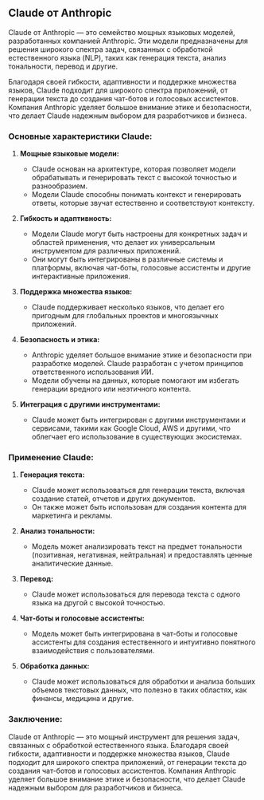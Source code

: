 ## Claude от Anthropic

Claude от Anthropic — это семейство мощных языковых моделей, разработанных компанией Anthropic. Эти модели предназначены для решения широкого спектра задач, связанных с обработкой естественного языка (NLP), таких как генерация текста, анализ тональности, перевод и другие.

Благодаря своей гибкости, адаптивности и поддержке множества языков, Claude подходит для широкого спектра приложений, от генерации текста до создания чат-ботов и голосовых ассистентов. Компания Anthropic уделяет большое внимание этике и безопасности, что делает Claude надежным выбором для разработчиков и бизнеса.

### Основные характеристики Claude:

1.  **Мощные языковые модели:**

    *   Claude основан на архитектуре, которая позволяет модели обрабатывать и генерировать текст с высокой точностью и разнообразием.
    *   Модели Claude способны понимать контекст и генерировать ответы, которые звучат естественно и соответствуют контексту.

2.  **Гибкость и адаптивность:**

    *   Модели Claude могут быть настроены для конкретных задач и областей применения, что делает их универсальным инструментом для различных приложений.
    *   Они могут быть интегрированы в различные системы и платформы, включая чат-боты, голосовые ассистенты и другие интерактивные приложения.

3.  **Поддержка множества языков:**

    *   Claude поддерживает несколько языков, что делает его пригодным для глобальных проектов и многоязычных приложений.

4.  **Безопасность и этика:**

    *   Anthropic уделяет большое внимание этике и безопасности при разработке моделей. Claude разработан с учетом принципов ответственного использования ИИ.
    *   Модели обучены на данных, которые помогают им избегать генерации вредного или неэтичного контента.

5.  **Интеграция с другими инструментами:**

    *   Claude может быть интегрирован с другими инструментами и сервисами, такими как Google Cloud, AWS и другими, что облегчает его использование в существующих экосистемах.

### Применение Claude:

1.  **Генерация текста:**

    *   Claude может использоваться для генерации текста, включая создание статей, отчетов и других документов.
    *   Он также может быть использован для создания контента для маркетинга и рекламы.

2.  **Анализ тональности:**

    *   Модель может анализировать текст на предмет тональности (позитивная, негативная, нейтральная) и предоставлять ценные аналитические данные.

3.  **Перевод:**

    *   Claude может использоваться для перевода текста с одного языка на другой с высокой точностью.

4.  **Чат-боты и голосовые ассистенты:**

    *   Модель может быть интегрирована в чат-боты и голосовые ассистенты для создания естественного и интуитивно понятного взаимодействия с пользователями.

5.  **Обработка данных:**

    *   Claude может использоваться для обработки и анализа больших объемов текстовых данных, что полезно в таких областях, как финансы, медицина и другие.

### Заключение:

Claude от Anthropic — это мощный инструмент для решения задач, связанных с обработкой естественного языка. Благодаря своей гибкости, адаптивности и поддержке множества языков, Claude подходит для широкого спектра приложений, от генерации текста до создания чат-ботов и голосовых ассистентов. Компания Anthropic уделяет большое внимание этике и безопасности, что делает Claude надежным выбором для разработчиков и бизнеса.